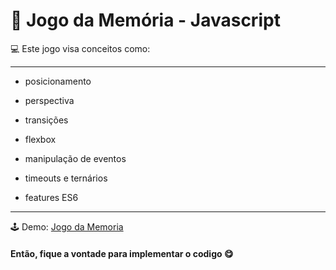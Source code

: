 # :eyes: Jogo da Memória - Javascript 

:computer: Este jogo visa conceitos como:

---
  * posicionamento
  
  * perspectiva
  
  * transições
  
  * flexbox
  
  * manipulação de eventos
  
  * timeouts e ternários
  
  * features ES6  
---


🕹 Demo: <a href="https://gamememoria.netlify.com/" target="_blank">Jogo da Memoria</a>


#### Então, fique a vontade para implementar o codigo :yum:

